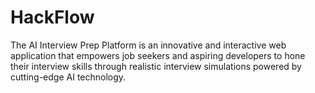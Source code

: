 # HackFlow
The AI Interview Prep Platform is an innovative and interactive web application that empowers job seekers and aspiring developers to hone their interview skills through realistic interview simulations powered by cutting-edge AI technology.
